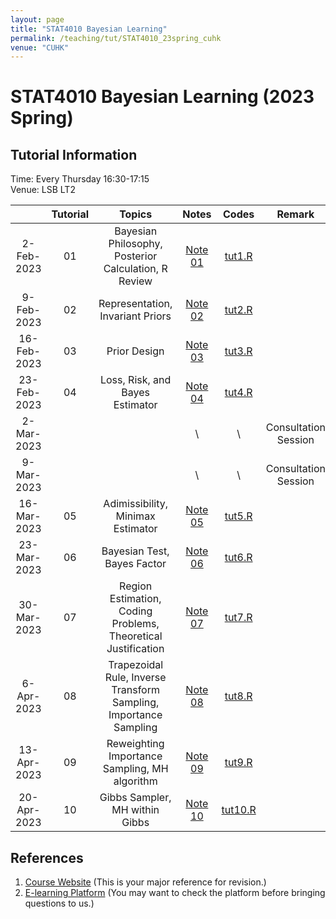 ```yaml
---
layout: page
title: "STAT4010 Bayesian Learning"
permalink: /teaching/tut/STAT4010_23spring_cuhk
venue: "CUHK"
---
```

# STAT4010 Bayesian Learning (2023 Spring)
## Tutorial Information
Time: Every Thursday 16:30-17:15  
Venue: LSB LT2  

  |  |Tutorial|Topics|Notes|Codes|Remark|
  |:----:|:-:|:----:|:---:|:--:|:----:|
  | 2-Feb-2023 |      01     | Bayesian Philosophy, Posterior Calculation, R Review   | [Note 01](./S4010_tut1_2023.pdf)   | [tut1.R](./S4010_2023_tut1_sol.R)  ||
  | 9-Feb-2023 |      02     | Representation, Invariant Priors | [Note 02](./S4010_tut2_2023.pdf)  |  [tut2.R](./S4010_2023_tut2_sol.R)   ||
  | 16-Feb-2023 |      03     | Prior Design | [Note 03](./S4010_tut3_2023.pdf)  |  [tut3.R]()  ||
  | 23-Feb-2023 |      04     | Loss, Risk, and Bayes Estimator | [Note 04](./S4010_tut4_2023.pdf)  |  [tut4.R]()  ||
  | 2-Mar-2023 |             |  |  \ |  \  | Consultation Session |
  | 9-Mar-2023 |             |  |  \ |  \  | Consultation Session |
  | 16-Mar-2023 |      05     | Adimissibility, Minimax Estimator | [Note 05](./S4010_tut5_2023.pdf)  |  [tut5.R]()  ||
  | 23-Mar-2023 |      06     | Bayesian Test, Bayes Factor | [Note 06](./S4010_tut6_2023.pdf)  |  [tut6.R]()  ||
  | 30-Mar-2023 |      07     | Region Estimation, Coding Problems, Theoretical Justification | [Note 07](./S4010_tut7_2023.pdf)  |  [tut7.R](tut7.R)  ||
  | 6-Apr-2023 |      08     | Trapezoidal Rule, Inverse Transform Sampling, Importance Sampling | [Note 08](./S4010_tut8_2023.pdf)  |  [tut8.R]()  ||
  | 13-Apr-2023 |      09     | Reweighting Importance Sampling, MH algorithm | [Note 09](./S4010_tut9_2023.pdf)  |  [tut9.R](tut9.R)  ||
  | 20-Apr-2023 |      10     | Gibbs Sampler, MH within Gibbs | [Note 10](./S4010_tut10_2023.pdf)  |  [tut10.R]()  ||

## References
1. [Course Website](https://sites.google.com/site/kwchankeith/teaching/s4010/s4010-2023Spring) (This is your major reference for revision.)
2. [E-learning Platform](https://www1.sta.cuhk.edu.hk/stady/?course=S4010) (You may want to check the platform before bringing questions to us.)
